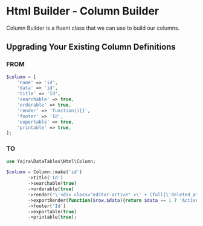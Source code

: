 # Html Builder - Column Builder

Column Builder is a fluent class that we can use to build our columns.

<a name="upgrading"></a>
## Upgrading Your Existing Column Definitions

### FROM

```php
$column = [
	'name' => 'id',
	'data' => 'id',
	'title' => 'Id',
	'searchable' => true,
	'orderable' => true,
	'render' => 'function(){}',
	'footer' => 'Id',
	'exportable' => true,
	'printable' => true,
];
```

### TO

```php
use Yajra\DataTables\Html\Column;

$column = Column::make('id')
        ->title('Id')
        ->searchable(true)
        ->orderable(true)
        ->render('\'<div class="editor-active" >\' + (full[\'deleted_at\'] == null ? \'<i class="fas fa-check-circle client-is-active"></i>Active\' : \'<i class="fas fa-times-circle"></i>Inactive\') + \'</div>\';\'\'' )
        ->exportRender(function($row,$data){return $data == 1 ? 'Active' : 'Inactive'})
        ->footer('Id')
        ->exportable(true)
        ->printable(true);
```

